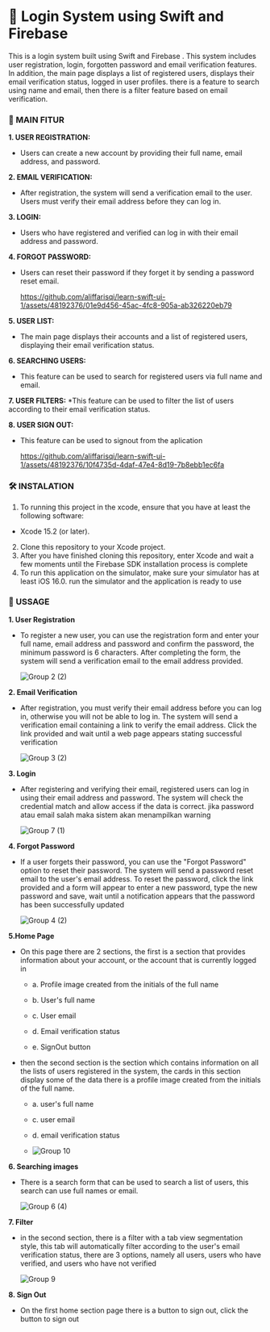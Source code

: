 # 🚀 Login System using Swift and Firebase

This is a login system built using Swift and Firebase . This system includes user registration, login, forgotten password and email verification features. In addition, the main page displays a list of registered users, displays their email verification status, logged in user profiles. there is a feature to search using name and email, then there is a filter feature based on email verification.


### 🌟 MAIN FITUR
**1. USER REGISTRATION:**
  * Users can create a new account by providing their full name, email address, and password.

**2. EMAIL VERIFICATION:**
  * After registration, the system will send a verification email to the user. Users must verify their email address before they can log in.

**3. LOGIN:**
  * Users who have registered and verified can log in with their email address and password.

**4. FORGOT PASSWORD:**
  * Users can reset their password if they forget it by sending a password reset email.
  
     https://github.com/aliffarisqi/learn-swift-ui-1/assets/48192376/01e9d456-45ac-4fc8-905a-ab326220eb79

**5. USER LIST:**
  * The main page displays their accounts and a list of registered users, displaying their email verification status.

**6. SEARCHING USERS:**
  * This feature can be used to search for registered users via full name and email.

**7. USER FILTERS:**
  *This feature can be used to filter the list of users according to their email verification status.

**8. USER SIGN OUT:**
 * This feature can be used to signout from the aplication
   
    https://github.com/aliffarisqi/learn-swift-ui-1/assets/48192376/10f4735d-4daf-47e4-8d19-7b8ebb1ec6fa




### 🛠️ INSTALATION

1. To running this project in the xcode, ensure that you have at least
the following software:
* Xcode 15.2 (or later).
2. Clone this repository to your Xcode project.
3. After you have finished cloning this repository, enter Xcode and wait a few moments until the Firebase SDK installation process is complete
4. To run this application on the simulator, make sure your simulator has at least iOS 16.0. run the simulator and the application is ready to use

### 📲 USSAGE

**1. User Registration**
 * To register a new user, you can use the registration form and enter your full name, email address and password and confirm the password, the minimum password is 6 characters. After completing the form, the system will send a verification email to the email address provided.


   ![Group 2 (2)](https://github.com/aliffarisqi/swift-basic/assets/48192376/65546b27-8335-4bed-8c59-3ccc1cfc4e8d)

**2. Email Verification**
 * After registration, you must verify their email address before you can log in, otherwise you will not be able to log in. The system will send a verification email containing a link to verify the email address. Click the link provided and wait until a web page appears stating successful verification

   
   ![Group 3 (2)](https://github.com/aliffarisqi/swift-basic/assets/48192376/de139ead-a199-41da-ab47-5cc6b53027a3)

**3. Login**
 * After registering and verifying their email, registered users can log in using their email address and password. The system will check the credential match and allow access if the data is correct. jika password atau email salah maka sistem akan menampilkan warning
   
   ![Group 7 (1)](https://github.com/aliffarisqi/swift-basic/assets/48192376/ebb82b01-2fc1-432c-a24f-a09572b171ee)

**4. Forgot Password**
 * If a user forgets their password, you can use the "Forgot Password" option to reset their password. The system will send a password reset email to the user's email address. To reset the password, click the link provided and a form will appear to enter a new password, type the new password and save, wait until a notification appears that the password has been successfully updated
   
   ![Group 4 (2)](https://github.com/aliffarisqi/swift-basic/assets/48192376/05ba89a7-a208-4067-ad69-c6ebda639101)

**5.Home Page**
 * On this page there are 2 sections, the first is a section that provides information about your account, or the account that is currently logged in 

   * a. Profile image created from the initials of the full name

   * b. User's full name

   * c. User email

   * d. Email verification status

   * e. SignOut button

 * then the second section is the section which contains information on all the lists of users registered in the system, the cards in this section display some of the data there is a profile image created from the initials of the full name.
   
   * a. user's full name

   * c. user email

   * d. email verification status
  
   * ![Group 10](https://github.com/aliffarisqi/swift-basic/assets/48192376/cae59d47-9957-4e58-8cb1-c9cbdcb86c92)

**6. Searching images**
 * There is a search form that can be used to search a list of users, this search can use full names or email.
   
   ![Group 6 (4)](https://github.com/aliffarisqi/swift-basic/assets/48192376/72794a85-e328-4dcb-876b-275ffd117bdc)

**7. Filter**
 * in the second section, there is a filter with a tab view segmentation style, this tab will automatically filter according to the user's email verification status, there are 3 options, namely all users, users who have verified, and users who have not verified

   
   ![Group 9](https://github.com/aliffarisqi/swift-basic/assets/48192376/f46ebd84-b4e2-4b3d-8e2e-5a31edf5e1c8)

**8. Sign Out**
 * On the first home section page there is a button to sign out, click the button to sign out
